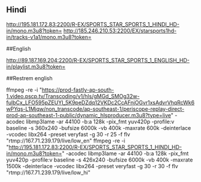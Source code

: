 ## Hindi 

http://195.181.172.83:2200/R-EX/SPORTS_STAR_SPORTS_1_HINDI_HD-in/mono.m3u8?token=
http://185.246.210.53:2200/EX/starsports1hd-in/tracks-v1a1/mono.m3u8?token=

##English

http://89.187.169.204:2200/R-EX/SPORTS_STAR_SPORTS_1_ENGLISH_HD-in/playlist.m3u8?token=

##Restrem
english 

ffmpeg -re -i "https://prod-fastly-ap-south-1.video.pscp.tv/Transcoding/v1/hls/gMGd_SMOg32w-fuIbCx_LFO595pZEUYI_5K9peDZdq12VKDc2CcAFnjOGvr1xsAdvrVhqRcWk6wPYqs-L1Mjqw/non_transcode/ap-southeast-1/periscope-replay-direct-prod-ap-southeast-1-public/dynamic_hlsproducer.m3u8?type=live" -acodec libmp3lame -ar 44100 -b:a 128k -pix_fmt yuv420p -profile:v baseline -s 360x240 -bufsize 6000k -vb 400k -maxrate 600k -deinterlace -vcodec libx264 -preset veryfast -g 30 -r 25 -f flv "rtmp://167.71.239.179/live/low_en"
ffmpeg -re -i "http://195.181.172.83:2200/R-EX/SPORTS_STAR_SPORTS_1_HINDI_HD-in/mono.m3u8?token=" -acodec libmp3lame -ar 44100 -b:a 128k -pix_fmt yuv420p -profile:v baseline -s 426x240 -bufsize 6000k -vb 400k -maxrate 1500k -deinterlace -vcodec libx264 -preset veryfast -g 30 -r 30 -f flv "rtmp://167.71.239.179/live/low_hi"
